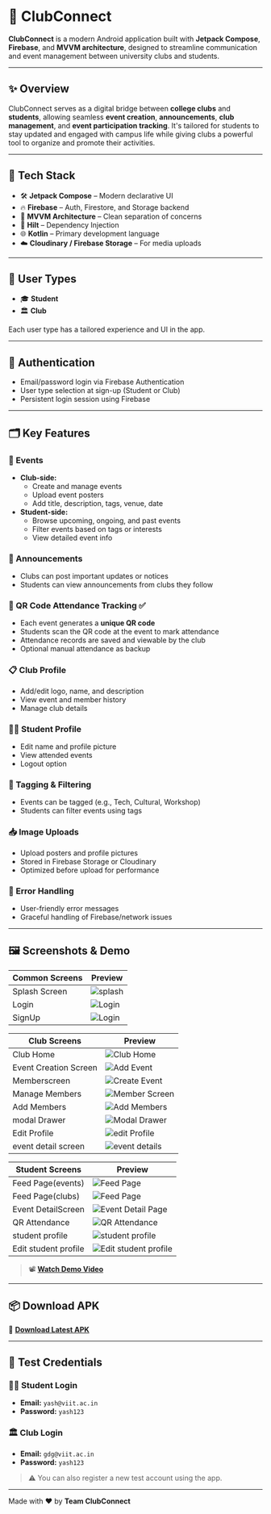 # 📱 ClubConnect

**ClubConnect** is a modern Android application built with **Jetpack Compose**, **Firebase**, and **MVVM architecture**, designed to streamline communication and event management between university clubs and students.

---

## ✨ Overview

ClubConnect serves as a digital bridge between **college clubs** and **students**, allowing seamless **event creation**, **announcements**, **club management**, and **event participation tracking**. It's tailored for students to stay updated and engaged with campus life while giving clubs a powerful tool to organize and promote their activities.

---

## 🚀 Tech Stack

- 🛠️ **Jetpack Compose** – Modern declarative UI
- 🔥 **Firebase** – Auth, Firestore, and Storage backend
- 🧠 **MVVM Architecture** – Clean separation of concerns
- 💉 **Hilt** – Dependency Injection
- 🌐 **Kotlin** – Primary development language
- ☁️ **Cloudinary / Firebase Storage** – For media uploads

---

## 👥 User Types

- 🎓 **Student**
- 🏛️ **Club**

Each user type has a tailored experience and UI in the app.

---

## 🔐 Authentication

- Email/password login via Firebase Authentication
- User type selection at sign-up (Student or Club)
- Persistent login session using Firebase

---

## 🗂️ Key Features

### 🎉 Events

- **Club-side:**
  - Create and manage events
  - Upload event posters
  - Add title, description, tags, venue, date
- **Student-side:**
  - Browse upcoming, ongoing, and past events
  - Filter events based on tags or interests
  - View detailed event info

### 📢 Announcements

- Clubs can post important updates or notices
- Students can view announcements from clubs they follow

### 📅 QR Code Attendance Tracking ✅

- Each event generates a **unique QR code**
- Students scan the QR code at the event to mark attendance
- Attendance records are saved and viewable by the club
- Optional manual attendance as backup

### 📋 Club Profile

- Add/edit logo, name, and description
- View event and member history
- Manage club details

### 👨‍🎓 Student Profile

- Edit name and profile picture
- View attended events
- Logout option

### 📂 Tagging & Filtering

- Events can be tagged (e.g., Tech, Cultural, Workshop)
- Students can filter events using tags

### 📥 Image Uploads

- Upload posters and profile pictures
- Stored in Firebase Storage or Cloudinary
- Optimized before upload for performance

### 🧪 Error Handling

- User-friendly error messages
- Graceful handling of Firebase/network issues

---

## 🖼️ Screenshots & Demo

| Common Screens               | Preview                         |
|----------------------|----------------------------------|
| Splash Screen        | ![splash](assets/splashscreen.jpeg)|
| Login                | ![Login](assets/signin.jpeg)     |
| SignUp               | ![Login](assets/signup.jpeg)    |

| Club Screens         | Preview                         |
|----------------------|----------------------------------|
| Club Home            | ![Club Home](assets/clubmainpage.jpeg)     |
| Event Creation Screen| ![Add Event](assets/addevent.jpeg) |
| Memberscreen     | ![Create Event](assets/membersscreen.jpeg)  |
| Manage Members        | ![Member Screen](assets/managemembers.jpeg)     |
| Add Members           | ![Add Members](assets/addmembers.jpeg)     |
| modal Drawer          | ![Modal Drawer](assets/modaldrawer.jpeg)     |
| Edit Profile          | ![edit Profile](assets/clubprofile.jpeg)     |
| event detail screen   | ![event details](assets/eventdetailclub.jpeg)     |

| Student Screens         | Preview                         |
|----------------------|----------------------------------|
| Feed Page(events)   | ![Feed Page](assets/studentfeed(events).jpeg)|
| Feed Page(clubs)   | ![Feed Page](assets/studentfeed(clubs).jpeg)|
| Event DetailScreen   | ![Event Detail Page](assets/eventdetailstudent.jpeg)|
| QR Attendance        | ![QR Attendance](assets/qrcodescan.jpeg)  |
| student profile   | ![student profile](assets/studentprofile.jpeg)|
| Edit student profile   | ![Edit student profile](assets/studenteditprofile.jpeg)|



> 📽️ **[Watch Demo Video](https://drive.google.com/file/d/16D0SvbvClgmlsLFgfrjOTJKPtoqfKyxA/view?usp=drive_link)**

---

## 📦 Download APK

📲 **[Download Latest APK](https://drive.google.com/file/d/1_NPw3V9SAO-uLAHun6BW0Oxl0QOBu-ec/view?usp=drive_link)**

---

## 🧪 Test Credentials

### 👨‍🎓 Student Login
- **Email:** `yash@viit.ac.in`  
- **Password:** `yash123`

### 🏛️ Club Login
- **Email:** `gdg@viit.ac.in`  
- **Password:** `yash123`

> ⚠️ You can also register a new test account using the app.

---

Made with ❤️ by **Team ClubConnect**
